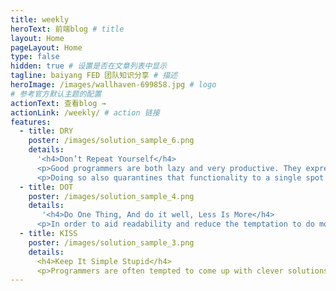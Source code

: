 ```yaml
---
title: weekly 
heroText: 前端blog # title
layout: Home
pageLayout: Home
type: false
hidden: true # 设置是否在文章列表中显示
tagline: baiyang FED 团队知识分享 # 描述
heroImage: /images/wallhaven-699858.jpg # logo
# 参考官方默认主题的配置
actionText: 查看blog →  
actionLink: /weekly/ # action 链接
features:
  - title: DRY
    poster: /images/solution_sample_6.png
    details: 
      '<h4>Don’t Repeat Yourself</h4>
      <p>Good programmers are both lazy and very productive. They express a lot of functionality in very little code. Once you have established a pattern for something that gets repeated again in the code, it’s time to write a function, object, or module that encapsulates that pattern so that it can be easily reused.</p>
      <p>Doing so also quarantines that functionality to a single spot in the code base, so that if you later find something wrong with the code or the algorithm, you only have to fix it in one place.</p>'
  - title: DOT
    poster: /images/solution_sample_4.png
    details:
       '<h4>Do One Thing, And do it well, Less Is More</h4>
      <p>In order to aid readability and reduce the temptation to do more than one thing, functions should be as short as possible: Just enough code to do the one thing they were made to do, and no more. In most cases, functions should be just a handful of lines long. If they run much longer, consider breaking out subtasks and data into separate functions and objects.</p>'
  - title: KISS
    poster: /images/solution_sample_3.png
    details:
      <h4>Keep It Simple Stupid</h4>
      <p>Programmers are often tempted to come up with clever solutions to problems. That’s a good thing, of course, but sometimes programmers are too clever, and the solutions are cryptic. This tends to happen when a single line of code is used to accomplish more than a single atomic goal.</p>
---
```




